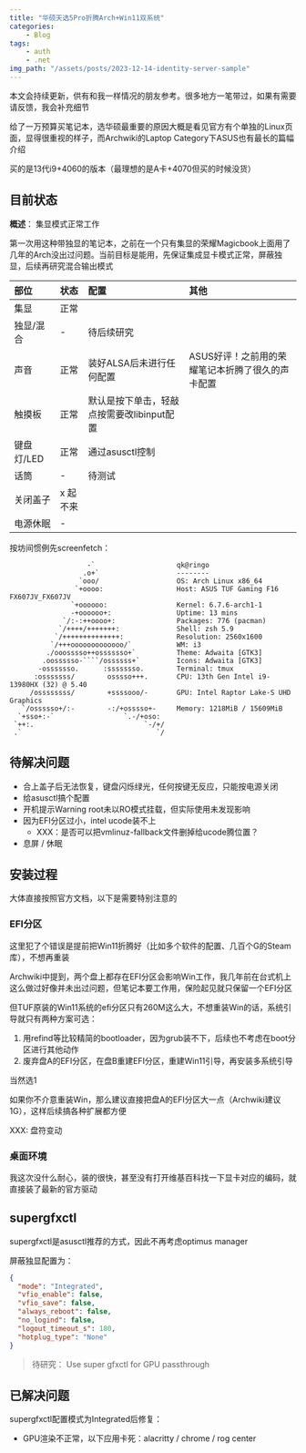 ```yaml
---
title: "华硕天选5Pro折腾Arch+Win11双系统"
categories:
    - Blog
tags:
    - auth
    - .net
img_path: "/assets/posts/2023-12-14-identity-server-sample"
---
```


本文会持续更新，供有和我一样情况的朋友参考。很多地方一笔带过，如果有需要请反馈，我会补充细节

给了一万预算买笔记本，选华硕最重要的原因大概是看见官方有个单独的Linux页面，显得很重视的样子，而Archwiki的Laptop Category下ASUS也有最长的篇幅介绍

买的是13代i9+4060的版本（最理想的是A卡+4070但买的时候没货）

## 目前状态

**概述**： 集显模式正常工作

第一次用这种带独显的笔记本，之前在一个只有集显的荣耀Magicbook上面用了几年的Arch没出过问题。当前目标是能用，先保证集成显卡模式正常，屏蔽独显，后续再研究混合输出模式

| 部位       | 状态      | 配置                                       | 其他                                             |
|:-----------|:----------|:-------------------------------------------|:-------------------------------------------------|
| 集显       | 正常      |                                            |                                                  |
| 独显/混合  | -         | 待后续研究                                 |                                                  |
| 声音       | 正常      | 装好ALSA后未进行任何配置                   | ASUS好评！之前用的荣耀笔记本折腾了很久的声卡配置 |
| 触摸板     | 正常      | 默认是按下单击，轻敲点按需要改libinput配置 |                                                  |
| 键盘灯/LED | 正常      | 通过asusctl控制                            |                                                  |
| 话筒       | -         | 待测试                                     |                                                  |
| 关闭盖子   | x  起不来 |                                            |                                                  |
| 电源休眠   | -         |                                            |                                                  |


按坊间惯例先screenfetch：

```
                   -`                    qk@ringo
                  .o+`                   --------
                 `ooo/                   OS: Arch Linux x86_64
                `+oooo:                  Host: ASUS TUF Gaming F16 FX607JV_FX607JV
               `+oooooo:                 Kernel: 6.7.6-arch1-1
               -+oooooo+:                Uptime: 13 mins
             `/:-:++oooo+:               Packages: 776 (pacman)
            `/++++/+++++++:              Shell: zsh 5.9
           `/++++++++++++++:             Resolution: 2560x1600
          `/+++ooooooooooooo/`           WM: i3
         ./ooosssso++osssssso+`          Theme: Adwaita [GTK3]
        .oossssso-````/ossssss+`         Icons: Adwaita [GTK3]
       -osssssso.      :ssssssso.        Terminal: tmux
      :osssssss/        osssso+++.       CPU: 13th Gen Intel i9-13980HX (32) @ 5.40
     /ossssssss/        +ssssooo/-       GPU: Intel Raptor Lake-S UHD Graphics
   `/ossssso+/:-        -:/+osssso+-     Memory: 1218MiB / 15609MiB
  `+sso+:-`                 `.-/+oso:
 `++:.                           `-/+/
 .`                                 `/
```

## 待解决问题

- 合上盖子后无法恢复，键盘闪烁绿光，任何按键无反应，只能按电源关闭
- 给asusctl搞个配置
- 开机提示Warning root未以RO模式挂载，但实际使用未发现影响
- 因为EFI分区过小，intel ucode装不上
    - XXX：是否可以把vmlinuz-fallback文件删掉给ucode腾位置？
- 息屏 / 休眠


## 安装过程

大体直接按照官方文档，以下是需要特别注意的

### EFI分区

这里犯了个错误是提前把Win11折腾好（比如多个软件的配置、几百个G的Steam库），不想再重装

Archwiki中提到，两个盘上都存在EFI分区会影响Win工作，我几年前在台式机上这么做过好像并未出过问题，但笔记本要工作用，保险起见就只保留一个EFI分区

但TUF原装的Win11系统的efi分区只有260M这么大，不想重装Win的话，系统引导就只有两种方案可选：

1. 用refind等比较精简的bootloader，因为grub装不下，后续也不考虑在boot分区进行其他动作
2. 废弃盘A的EFI分区，在盘B重建EFI分区，重建Win11引导，再安装多系统引导

当然选1

如果你不介意重装Win，那么建议直接把盘A的EFI分区大一点（Archwiki建议1G），这样后续搞各种扩展都方便

XXX: 盘符变动

### 桌面环境

我这次没什么耐心，装的很快，甚至没有打开维基百科找一下显卡对应的编码，就直接装了最新的官方驱动


## supergfxctl

supergfxctl是asusctl推荐的方式，因此不再考虑optimus manager

屏蔽独显配置为：

```json
{
  "mode": "Integrated",
  "vfio_enable": false,
  "vfio_save": false,
  "always_reboot": false,
  "no_logind": false,
  "logout_timeout_s": 180,
  "hotplug_type": "None"
}
```

> 待研究： Use super gfxctl for GPU passthrough

## 已解决问题

supergfxctl配置模式为Integrated后修复：
- GPU渲染不正常，以下应用卡死：alacritty / chrome / rog center

